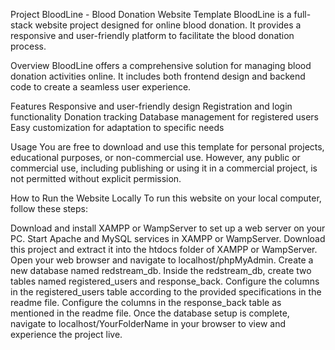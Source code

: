   Project BloodLine - Blood Donation Website Template
BloodLine is a full-stack website project designed for online blood donation. It provides a responsive and user-friendly platform to facilitate the blood donation process.

Overview
BloodLine offers a comprehensive solution for managing blood donation activities online. It includes both frontend design and backend code to create a seamless user experience.

Features
Responsive and user-friendly design
Registration and login functionality
Donation tracking
Database management for registered users
Easy customization for adaptation to specific needs


Usage
You are free to download and use this template for personal projects, educational purposes, or non-commercial use. However, any public or commercial use, including publishing or using it in a commercial project, is not permitted without explicit permission.

How to Run the Website Locally
To run this website on your local computer, follow these steps:

Download and install XAMPP or WampServer to set up a web server on your PC.
Start Apache and MySQL services in XAMPP or WampServer.
Download this project and extract it into the htdocs folder of XAMPP or WampServer.
Open your web browser and navigate to localhost/phpMyAdmin.
Create a new database named redstream_db.
Inside the redstream_db, create two tables named registered_users and response_back.
Configure the columns in the registered_users table according to the provided specifications in the readme file.
Configure the columns in the response_back table as mentioned in the readme file.
Once the database setup is complete, navigate to localhost/YourFolderName in your browser to view and experience the project live.

